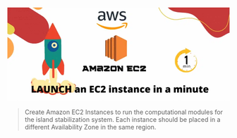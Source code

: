 #

![ec2](https://github.com/tuyojr/aws_cloud_quest/blob/main/images/ec2.webp)

> Create Amazon EC2 Instances to run the computational modules for the island stabilization system. Each instance should be placed in a different Availability Zone in the same region.
